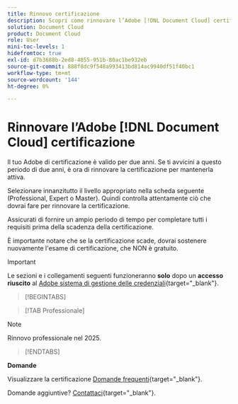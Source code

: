 ```yaml
---
title: Rinnovo certificazione
description: Scopri come rinnovare l’Adobe [!DNL Document Cloud] certificazione prima della scadenza.
solution: Document Cloud
product: Document Cloud
role: User
mini-toc-levels: 1
hidefromtoc: true
exl-id: d7b3688b-2ed8-4855-951b-80ac1be932eb
source-git-commit: 888f8dc9f548a993413bd814ac9940df51f40bc1
workflow-type: tm+mt
source-wordcount: '144'
ht-degree: 0%

---
```


# Rinnovare l’Adobe [!DNL Document Cloud] certificazione

Il tuo Adobe di certificazione è valido per due anni. Se ti avvicini a questo periodo di due anni, è ora di rinnovare la certificazione per mantenerla attiva.

Selezionare innanzitutto il livello appropriato nella scheda seguente (Professional, Expert o Master). Quindi controlla attentamente ciò che dovrai fare per rinnovare la certificazione.

Assicurati di fornire un ampio periodo di tempo per completare tutti i requisiti prima della scadenza della certificazione.

È importante notare che se la certificazione scade, dovrai sostenere nuovamente l&#39;esame di certificazione, che NON è gratuito.

>[!IMPORTANT]
>
>Le sezioni e i collegamenti seguenti funzioneranno **solo** dopo un **accesso riuscito** al [Adobe sistema di gestione delle credenziali](https://www.certmetrics.com/adobe){target="_blank"}.

>[!BEGINTABS]

>[!TAB Professionale]

>[!NOTE]
>
>Rinnovo professionale nel 2025.

>[!ENDTABS]

**Domande**

Visualizzare la certificazione [Domande frequenti](https://experienceleague.adobe.com/docs/certification/certification/faq.html){target="_blank"}.

Domande aggiuntive? [Contattaci](mailto:certif@adobe.com){target="_blank"}.
